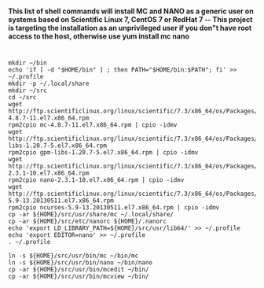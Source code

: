#### This list of shell commands will install MC and NANO as a generic user on systems based on Scientific Linux 7, CentOS 7 or RedHat 7 -- This project is targeting the installation as an unprivileged user if you don"t have root access to the host, otherwise use yum install mc nano
#
```
mkdir ~/bin
echo 'if [ -d "$HOME/bin" ] ; then PATH="$HOME/bin:$PATH"; fi' >> ~/.profile
mkdir -p ~/.local/share
mkdir ~/src
cd ~/src
wget http://ftp.scientificlinux.org/linux/scientific/7.3/x86_64/os/Packages/mc-4.8.7-11.el7.x86_64.rpm
rpm2cpio mc-4.8.7-11.el7.x86_64.rpm | cpio -idmv
wget http://ftp.scientificlinux.org/linux/scientific/7.3/x86_64/os/Packages/gpm-libs-1.20.7-5.el7.x86_64.rpm
rpm2cpio gpm-libs-1.20.7-5.el7.x86_64.rpm | cpio -idmv
wget http://ftp.scientificlinux.org/linux/scientific/7.3/x86_64/os/Packages/nano-2.3.1-10.el7.x86_64.rpm
rpm2cpio nano-2.3.1-10.el7.x86_64.rpm | cpio -idmv
wget http://ftp.scientificlinux.org/linux/scientific/7.3/x86_64/os/Packages/ncurses-5.9-13.20130511.el7.x86_64.rpm
rpm2cpio ncurses-5.9-13.20130511.el7.x86_64.rpm | cpio -idmv
cp -ar ${HOME}/src/usr/share/mc ~/.local/share/
cp -ar ${HOME}/src/etc/nanorc ${HOME}/.nanorc
echo 'export LD_LIBRARY_PATH=${HOME}/src/usr/lib64/' >> ~/.profile
echo 'export EDITOR=nano' >> ~/.profile
. ~/.profile

ln -s ${HOME}/src/usr/bin/mc ~/bin/mc
ln -s ${HOME}/src/usr/bin/nano ~/bin/nano
cp -ar ${HOME}/src/usr/bin/mcedit ~/bin/
cp -ar ${HOME}/src/usr/bin/mcview ~/bin/
